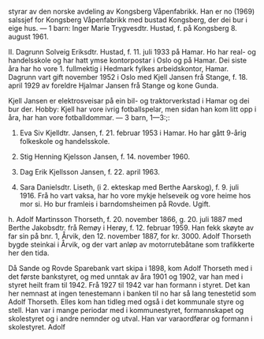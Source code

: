 styrar av den norske avdeling av Kongsberg Våpenfabrikk. Han er no (1969) salssjef for Kongsberg Våpenfabrikk med bustad Kongsberg, der dei bur i eige hus. — 1 barn: Inger Marie Trygvesdtr. Hustad, f. på Kongsberg 8. august 1961.

II. Dagrunn Solveig Eriksdtr. Hustad, f. 11. juli 1933 på Hamar. Ho har real- og handelsskole og har hatt ymse kontorpostar i Oslo og på Hamar. Dei siste åra har ho vore 1. fullmektig i Hedmark fylkes arbeidskontor, Hamar. Dagrunn vart gift november 1952 i Oslo med Kjell Jansen frå Stange, f. 18. april 1929 av foreldre Hjalmar Jansen frå Stange og kone Gunda.

Kjell Jansen er elektrosveisar på ein bil- og traktorverkstad i Hamar og dei bur der. Hobby: Kjell har vore ivrig fotballspelar, men sidan han kom litt opp i åra, har han vore fotballdommar. — 3 barn, 1—3:;:

1. Eva Siv Kjelldtr. Jansen, f. 21. februar 1953 i Hamar. Ho har gått 9-årig folkeskole og handelsskole.

2. Stig Henning Kjelsson Jansen, f. 14. november 1960.

3. Dag Erik Kjellsson Jansen, f. 22. april 1963.

8. Sara Danielsdtr. Liseth, (i 2. ekteskap med Berthe Aarskog), f. 9. juli 1916. Frå ho vart vaksa, har ho vore mykje helseveik og vore heime hos mor si. Ho bur framleis i barndomsheimen på Rovde. Ugift.

h. Adolf Martinsson Thorseth, f. 20. november 1866, g. 20. juli 1887 med Berthe Jakobsdtr. frå Remøy i Herøy, f. 12. februar 1959. Han fekk skøyte av far sin på bnr. 1, Årvik, den 12. november 1887, for kr. 3000. Adolf Thorseth bygde steinkai i Årvik, og der vart anløp av motorrutebåtane som trafikkerte her den tida.

Då Sande og Rovde Sparebank vart skipa i 1898, kom Adolf Thorseth med i det første bankstyret, og med unntak av åra 1901 og 1902, var han med i styret heilt fram til 1942. Frå 1927 til 1942 var han formann i styret. Det kan her nemnast at ingen tenestemann i banken til no har så lang tenestetid som Adolf Thorseth. Elles kom han tidleg med også i det kommunale styre og stell. Han var i mange periodar med i kommunestyret, formannskapet og skolestyret og i andre nemnder og utval. Han var varaordførar og formann i skolestyret. Adolf
